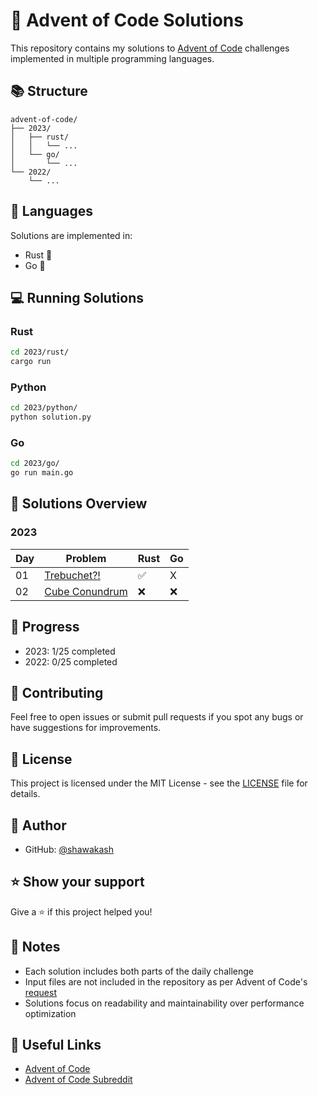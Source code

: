 # 🎄 Advent of Code Solutions

This repository contains my solutions to [Advent of Code](https://adventofcode.com/) challenges implemented in multiple programming languages.

## 📚 Structure

```
advent-of-code/
├── 2023/
│   ├── rust/
│   │   └── ...
│   └── go/
│       └── ...
└── 2022/
    └── ...
```

## 🚀 Languages

Solutions are implemented in:
- Rust 🦀
- Go 🔵

## 💻 Running Solutions

### Rust
```bash
cd 2023/rust/
cargo run
```

### Python
```bash
cd 2023/python/
python solution.py
```

### Go
```bash
cd 2023/go/
go run main.go
```

## 📝 Solutions Overview

### 2023
| Day | Problem | Rust  | Go |
|-----|---------|------|-----|
| 01  | [Trebuchet?!](https://adventofcode.com/2023/day/1) | ✅ | X |
| 02  | [Cube Conundrum](https://adventofcode.com/2023/day/2) | ❌ | ❌ |

## 🌟 Progress

- 2023: 1/25 completed
- 2022: 0/25 completed

## 🤝 Contributing

Feel free to open issues or submit pull requests if you spot any bugs or have suggestions for improvements.

## 📜 License

This project is licensed under the MIT License - see the [LICENSE](LICENSE) file for details.

## 👤 Author

- GitHub: [@shawakash](https://github.com/shawakash)

## ⭐️ Show your support

Give a ⭐️ if this project helped you!

## 📝 Notes

- Each solution includes both parts of the daily challenge
- Input files are not included in the repository as per Advent of Code's [request](https://adventofcode.com/about#faq_copying)
- Solutions focus on readability and maintainability over performance optimization

## 🔗 Useful Links

- [Advent of Code](https://adventofcode.com/)
- [Advent of Code Subreddit](https://www.reddit.com/r/adventofcode/)
